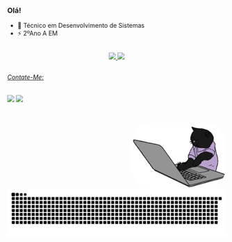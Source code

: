 ### Olá!


- 🔭 Técnico em Desenvolvimento de Sistemas
- ⚡ 2ºAno A EM

##

<div align="center">
  <a href="https://github.com/rennaneloi">
  <img height="170em" src="https://github-readme-stats.vercel.app/api?username=rennaneloi&show_icons=true&theme=nightowl&include_all_commits=true&count_private=true"/>
  <img height="120em" src="https://github-readme-stats.vercel.app/api/top-langs/?username=rennaneloi&layout=compact&langs_count=7&theme=nightowl"/>
</div>

##  
  
</div>
    <h6> Contate-Me: </h6>
  <div>    
  <a href="https://instagram.com/rennaneloii" target="_blank"><img src="https://img.shields.io/badge/-Instagram-%23E4405F?style=for-the-badge&logo=instagram&logoColor=white" target="_blank"></a> 
  <a href = "mailto:rennaneloi@gmail.com"><img src="https://img.shields.io/badge/-Gmail-%23333?style=for-the-badge&logo=gmail&logoColor=white" target="_blank"></a> 
    
 ##
    
  <div style="display: inline_block"><br>
     <img align="right" alt="coding-cat" src="https://raw.githubusercontent.com/HolyZheng/holyZheng-blog/master/images/coding.gif" height="150" style="border-radius:50px;"
    
  ![Snake animation](https://github.com/rennaneloi/rennaneloi/blob/output/github-contribution-grid-snake.svg)
    
</div>
